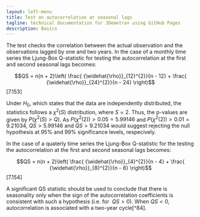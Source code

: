 ```yaml
---
layout: left-menu
title: Test on autocorrelation at seasonal lags
tagline: technical documentation for JDemetra+ using GitHub Pages
description: Basics
---
```

The test checks the correlation between the actual observation and the
observations lagged by one and two years. In the case of a monthly time
series the Ljung-Box Q-statistic for testing the autocorrelation at the
first and second seasonal lags becomes:

  $$QS = n(n + 2)\left( \frac{ {\widehat{\rho}}_{12}^{2}}{n - 12} + \frac{ {\widehat{\rho}}_{24}^{2}}{n - 24} \right)$$   \[7.153\]

Under $H_{0}$, which states that the data are independently distributed,
the statistics follows a $\chi^{2}(S)$ distribution, where $S = 2$.
Thus, the p-values are given by $P(\chi^{2}\left( S \right) > Q)$. As
${P(\chi}^{2}(2)) > 0.05 = 5.99146$ and
${P(\chi}^{2}(2)) > 0.01 = 9.21034$, $QS > 5.99146$ and $QS > 9.21034$
would suggest rejecting the null hypothesis at $95\%$ and $99\%$
significance levels, respecively.

In the case of a quaterly time series the Ljung-Box Q-statistic for the
testing the autocorrelation at the first and second seasonal lags
becomes:
 
 $$QS = n(n + 2)\left( \frac{ {\widehat{\rho}}_{4}^{2}}{n - 4} + \frac{ {\widehat{\rho}}_{8}^{2}}{n - 8} \right)$$   \[7.154\]

A significant $\text{QS}$ statistic should be used to conclude that
there is seasonality only when the sign of the autocorrelation
coefficients is consistent with such a hypothesis (i.e. for $\ QS > 0$).
When $QS < 0$, autocorrelation is associated with a two-year cycle[^84].